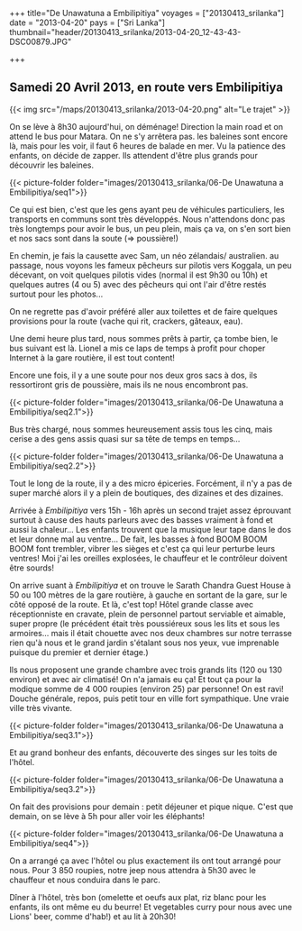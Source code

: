 +++
title="De Unawatuna a Embilipitiya"
voyages = ["20130413_srilanka"]
date = "2013-04-20"
pays = ["Sri Lanka"]
thumbnail="header/20130413_srilanka/2013-04-20_12-43-43-DSC00879.JPG"

+++



## Samedi 20 Avril 2013, en route vers Embilipitiya

{{< img src="/maps/20130413_srilanka/2013-04-20.png" alt="Le trajet" >}}


On se lève à 8h30 aujourd'hui, on déménage! Direction la main road et on attend le bus pour Matara. On ne s'y arrêtera pas. les baleines sont encore là, mais pour les voir, il faut 6 heures de balade en mer. Vu la patience des enfants, on décide de zapper. Ils attendent d'être plus grands pour découvrir les baleines. 


{{< picture-folder folder="images/20130413_srilanka/06-De Unawatuna a Embilipitiya/seq1">}}

Ce qui est bien, c'est que les gens ayant peu de véhicules particuliers, les transports en communs sont très développés. Nous n'attendons donc pas très longtemps pour avoir le bus, un peu plein, mais ça va, on s'en sort bien et nos sacs sont dans la soute (=> poussière!) 

En chemin, je fais la causette avec Sam, un néo zélandais/ australien. au passage, nous voyons les fameux pêcheurs sur pilotis vers Koggala, un peu décevant, on voit quelques pilotis vides (normal il est 9h30 ou 10h) et quelques autres (4 ou 5) avec des pêcheurs qui ont l'air d'être restés surtout pour les photos... 

On ne regrette pas d'avoir préféré aller aux toilettes et de faire quelques provisions pour la route (vache qui rit, crackers, gâteaux, eau). 

Une demi heure plus tard, nous sommes prêts à partir, ça tombe bien, le bus suivant est là. Lionel a mis ce laps de temps à profit pour choper Internet à la gare routière, il est tout content!

Encore une fois, il y a une soute pour nos deux gros sacs à dos, ils ressortiront gris de poussière, mais ils ne nous encombront pas. 


{{< picture-folder folder="images/20130413_srilanka/06-De Unawatuna a Embilipitiya/seq2.1">}}


Bus très chargé, nous sommes heureusement assis tous les cinq, mais cerise a des gens assis quasi sur sa tête de temps en temps...

{{< picture-folder folder="images/20130413_srilanka/06-De Unawatuna a Embilipitiya/seq2.2">}}


Tout le long de la route, il y a des micro épiceries. Forcément, il n'y a pas de super marché alors il y a plein de boutiques, des dizaines et des dizaines.



Arrivée à *Embilipitiya* vers 15h - 16h après un second trajet assez éprouvant surtout à cause des hauts parleurs avec des basses vraiment à fond et aussi la chaleur... Les enfants trouvent que la musique leur tape dans le dos et leur donne mal au ventre... De fait, les basses à fond BOOM BOOM BOOM font trembler, vibrer les sièges et c'est ça qui leur perturbe leurs ventres! Moi j'ai les oreilles explosées, le chauffeur et le contrôleur doivent être sourds!

On arrive suant à *Embilipitiya* et on trouve le Sarath Chandra Guest House à 50 ou 100 mètres de la gare routière, à gauche en sortant de la gare, sur le côté opposé de la route. Et là, c'est top! Hôtel grande classe avec réceptionniste en cravate, plein de personnel partout serviable et aimable, super propre (le précédent était très poussiéreux sous les lits et sous les armoires... mais il était chouette avec nos deux chambres sur notre terrasse rien qu'à nous et le grand jardin s'étalant sous nos yeux, vue imprenable puisque du premier et dernier étage.)

Ils nous proposent une grande chambre avec trois grands lits (120 ou 130 environ) et avec air climatisé! On n'a jamais eu ça! Et tout ça pour la modique somme de 4 000 roupies (environ 25) par personne! On est ravi!
Douche générale, repos, puis petit tour en ville fort sympathique. Une vraie ville très vivante. 

{{< picture-folder folder="images/20130413_srilanka/06-De Unawatuna a Embilipitiya/seq3.1">}}

Et au grand bonheur des enfants, découverte des singes sur les toits de l'hôtel.

{{< picture-folder folder="images/20130413_srilanka/06-De Unawatuna a Embilipitiya/seq3.2">}}

On fait des provisions pour demain : petit déjeuner et pique nique. C'est que demain, on se lève à 5h pour aller voir les éléphants!

{{< picture-folder folder="images/20130413_srilanka/06-De Unawatuna a Embilipitiya/seq4">}}


On a arrangé ça avec l'hôtel ou plus exactement ils ont tout arrangé pour nous. Pour 3 850 roupies, notre jeep nous attendra à 5h30 avec le chauffeur et nous conduira dans le parc.

Dîner à l'hôtel, très bon (omelette et oeufs aux plat, riz blanc pour les enfants, ils ont même eu du beurre! Et vegetables curry pour nous avec une Lions' beer, comme d'hab!) et au lit à 20h30!



